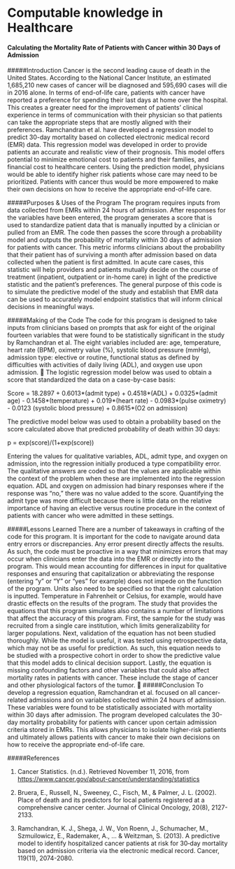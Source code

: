 # Computable knowledge in Healthcare
#### Calculating the Mortality Rate of Patients with Cancer within 30 Days of Admission

#####Introduction
Cancer is the second leading cause of death in the United States. According to the National Cancer Institute, an estimated 1,685,210 new cases of cancer will be diagnosed and  595,690 cases will die in 2016 alone. In terms of end-of-life care, patients with cancer have reported a preference for spending their last days at home over the hospital. This creates a greater need for the improvement of patients’ clinical experience in terms of communication with their physician so that patients can take the appropriate steps that are mostly aligned with their preferences. Ramchandran et al. have developed a regression model to predict 30-day mortality based on collected electronic medical record (EMR) data. This regression model was developed in order to provide patients an accurate and realistic view of their prognosis. This model offers potential to minimize emotional cost to patients and their families, and financial cost to healthcare centers. Using the prediction model, physicians would be able to identify higher risk patients whose care may need to be prioritized. Patients with cancer thus would be more empowered to make their own decisions on how to receive the appropriate end-of-life care.

#####Purposes & Uses of the Program
The program requires inputs from data collected from EMRs within 24 hours of admission. After responses for the variables have been entered, the program generates a score that is used to standardize patient data that is manually inputted by a clinician or pulled from an EMR. The code then passes the score through a probability model and outputs the probability of mortality within 30 days of admission for  patients with cancer. This metric informs clinicians about the probability that their patient has of surviving a month after admission based on data collected when the patient is first admitted. In acute care cases, this statistic will help providers and patients mutually decide on the course of treatment (inpatient, outpatient or in-home care) in light of the predictive statistic and the patient’s preferences. The general purpose of this code is to simulate the predictive model of the study and establish that EMR data can be used to accurately model endpoint statistics that will inform clinical decisions in meaningful ways.

#####Making of the Code
The code for this program is designed to take inputs from clinicians based on prompts that ask for eight of the original fourteen variables that were found to be statistically significant in the study by Ramchandran et al. The eight variables included are: age, temperature, heart rate (BPM), oximetry value (%), systolic blood pressure (mmHg), admission type: elective or routine, functional status as defined by difficulties with activities of daily living (ADL), and oxygen use upon admission.

The logistic regression model below was used to obtain a score that standardized the data on a case-by-case basis:

Score = 18.2897 + 0.6013*(admit type) + 0.4518*(ADL) + 0.0325*(admit age) - 0.1458*(temperature) + 0.019*(heart rate) - 0.0983*(pulse oximetry) - 0.0123 (systolic blood pressure) + 0.8615*(O2 on admission)

The predictive model below was used to obtain a probability based on the score calculated above that predicted probability of death within 30 days: 

p = exp(score)/(1+exp(score))	

Entering the values for qualitative variables, ADL, admit type, and oxygen on admission, into the regression initially produced a type compatibility error. The qualitative answers are coded so that the values are applicable within the context of the problem when these are implemented into the regression equation. ADL and oxygen on admission had binary responses where if the response was “no,” there was no value added to the score. Quantifying the admit type was more difficult because there is little data on the relative importance of having an elective versus routine procedure in the context of patients with cancer who were admitted in these settings.

#####Lessons Learned 
There are a number of takeaways in crafting of the code for this program. It is important for the code to navigate around data entry errors or discrepancies. Any error present directly affects the results. As such, the code must be proactive in a way that minimizes errors that may occur when clinicians enter the data into the EMR or directly into the program. This would mean accounting for differences in input for qualitative responses and ensuring that capitalization or abbreviating the response (entering “y” or “Y” or “yes” for example) does not impede on the function of the program. Units also need to be specified so that the right calculation is inputted. Temperature in Fahrenheit or Celsius, for example, would have drastic effects on the results of the program. 
The study that provides the equations that this program simulates also contains a number of limitations that affect the accuracy of this program. First, the sample for the study was recruited from a single care institution, which limits generalizability for larger populations. Next, validation of the equation has not been studied thoroughly. While the model is useful, it was tested using retrospective data, which may not be as useful for prediction. As such, this equation needs to be studied with a prospective cohort in order to show the predictive value that this model adds to clinical decision support. Lastly, the equation is missing confounding factors and other variables that could also affect mortality rates in patients with cancer. These include the stage of cancer and other physiological factors of the tumor. 

#####Conclusion
	To develop a regression equation, Ramchandran et al. focused on all cancer-related admissions and on variables collected within 24 hours of admission. These variables were found to be statistically associated with mortality within 30 days after admission. The program developed calculates the 30-day mortality probability for patients with cancer upon certain admission criteria stored in EMRs. This allows physicians to isolate higher-risk patients and ultimately allows patients with cancer to make their own decisions on how to receive the appropriate end-of-life care.

#####References 
1.	Cancer Statistics. (n.d.). Retrieved November 11, 2016, from https://www.cancer.gov/about-cancer/understanding/statistics

2.	Bruera, E., Russell, N., Sweeney, C., Fisch, M., & Palmer, J. L. (2002). Place of death and its predictors for local patients registered at a comprehensive cancer center. Journal of Clinical Oncology, 20(8), 2127-2133.

3.	Ramchandran, K. J., Shega, J. W., Von Roenn, J., Schumacher, M., Szmuilowicz, E., Rademaker, A., ... & Weitzman, S. (2013). A predictive model to identify hospitalized cancer patients at risk for 30‐day mortality based on admission criteria via the electronic medical record. Cancer, 119(11), 2074-2080.
